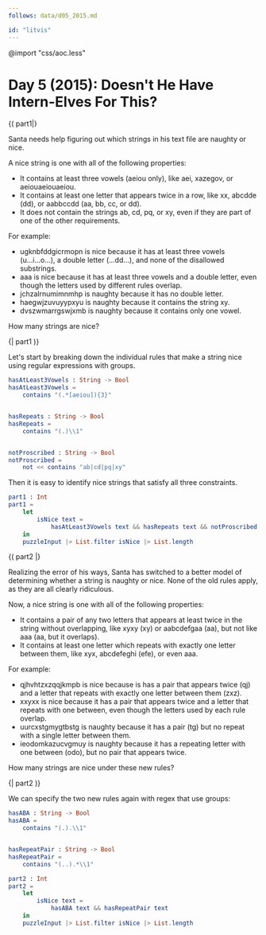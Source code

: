 ```yaml
---
follows: data/d05_2015.md

id: "litvis"
---
```


@import "css/aoc.less"

# Day 5 (2015): Doesn't He Have Intern-Elves For This?

{( part1|}

Santa needs help figuring out which strings in his text file are naughty or nice.

A nice string is one with all of the following properties:

- It contains at least three vowels (aeiou only), like aei, xazegov, or aeiouaeiouaeiou.
- It contains at least one letter that appears twice in a row, like xx, abcdde (dd), or aabbccdd (aa, bb, cc, or dd).
- It does not contain the strings ab, cd, pq, or xy, even if they are part of one of the other requirements.

For example:

- ugknbfddgicrmopn is nice because it has at least three vowels (u...i...o...), a double letter (...dd...), and none of the disallowed substrings.
- aaa is nice because it has at least three vowels and a double letter, even though the letters used by different rules overlap.
- jchzalrnumimnmhp is naughty because it has no double letter.
- haegwjzuvuyypxyu is naughty because it contains the string xy.
- dvszwmarrgswjxmb is naughty because it contains only one vowel.

How many strings are nice?

{| part1 )}

Let's start by breaking down the individual rules that make a string nice using regular expressions with groups.

```elm {l}
hasAtLeast3Vowels : String -> Bool
hasAtLeast3Vowels =
    contains "(.*[aeiou]){3}"


hasRepeats : String -> Bool
hasRepeats =
    contains "(.)\\1"


notProscribed : String -> Bool
notProscribed =
    not << contains "ab|cd|pq|xy"
```

Then it is easy to identify nice strings that satisfy all three constraints.

```elm {l r}
part1 : Int
part1 =
    let
        isNice text =
            hasAtLeast3Vowels text && hasRepeats text && notProscribed text
    in
    puzzleInput |> List.filter isNice |> List.length
```

{( part2 |}

Realizing the error of his ways, Santa has switched to a better model of determining whether a string is naughty or nice. None of the old rules apply, as they are all clearly ridiculous.

Now, a nice string is one with all of the following properties:

- It contains a pair of any two letters that appears at least twice in the string without overlapping, like xyxy (xy) or aabcdefgaa (aa), but not like aaa (aa, but it overlaps).
- It contains at least one letter which repeats with exactly one letter between them, like xyx, abcdefeghi (efe), or even aaa.

For example:

- qjhvhtzxzqqjkmpb is nice because is has a pair that appears twice (qj) and a letter that repeats with exactly one letter between them (zxz).
- xxyxx is nice because it has a pair that appears twice and a letter that repeats with one between, even though the letters used by each rule overlap.
- uurcxstgmygtbstg is naughty because it has a pair (tg) but no repeat with a single letter between them.
- ieodomkazucvgmuy is naughty because it has a repeating letter with one between (odo), but no pair that appears twice.

How many strings are nice under these new rules?

{| part2 )}

We can specify the two new rules again with regex that use groups:

```elm {l}
hasABA : String -> Bool
hasABA =
    contains "(.).\\1"


hasRepeatPair : String -> Bool
hasRepeatPair =
    contains "(..).*\\1"
```

```elm {l r}
part2 : Int
part2 =
    let
        isNice text =
            hasABA text && hasRepeatPair text
    in
    puzzleInput |> List.filter isNice |> List.length
```
